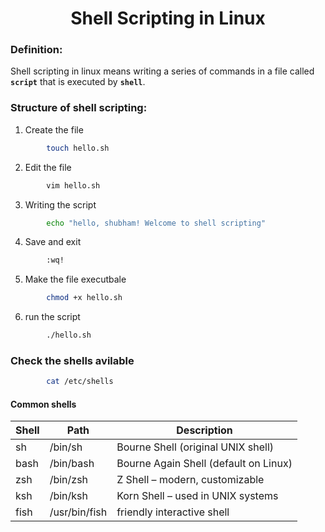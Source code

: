 <h1 align="center">Shell Scripting in Linux </h1>

### Definition:
Shell scripting in linux means writing a series of commands in a file called **`script`** that is executed by **`shell`**.

### Structure of shell scripting:
1. Create the file 
```bash
        touch hello.sh
```
2. Edit the file 
```bash
        vim hello.sh
```
3. Writing the script
```bash
        echo "hello, shubham! Welcome to shell scripting"
```
4. Save and exit 
```bash
        :wq!
```
5. Make the file executbale
```bash
        chmod +x hello.sh
```
6. run the script
```bash 
        ./hello.sh
```
### Check the shells avilable 
```bash
        cat /etc/shells
```
#### Common shells 
| Shell     | Path     | Description       |
|----------------|----------------|----------------|
| sh | /bin/sh  | Bourne Shell (original UNIX shell) |
| bash| /bin/bash | Bourne Again Shell (default on Linux)  |
| zsh | /bin/zsh   | Z Shell – modern, customizable  |
| ksh | /bin/ksh   | Korn Shell – used in UNIX systems  |
| fish| /usr/bin/fish | friendly interactive shell
